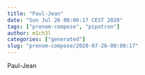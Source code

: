 ```yaml
---
title: "Paul-Jean"
date: "Sun Jul 26 00:00:17 CEST 2020"
tags: ["prenom-compose", "pipotron"]
author: m1ch3l
categories: ["generated"]
slug: "prenom-compose/2020-07-26-00:00:17"
---
```


Paul-Jean
